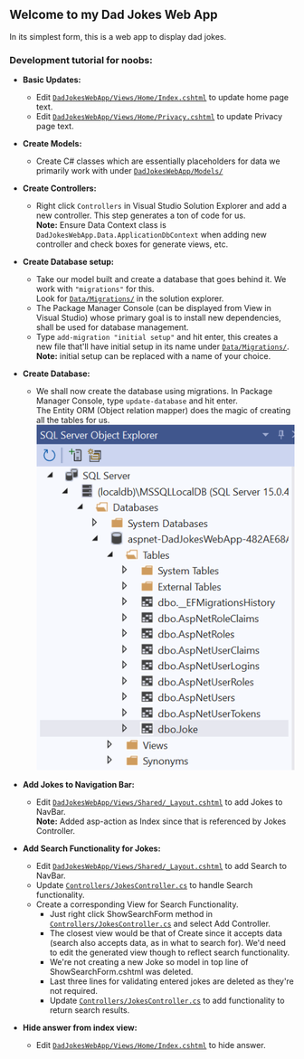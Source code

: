## Welcome to my Dad Jokes Web App

In its simplest form, this is a web app to display dad jokes.

### Development tutorial for noobs:

* **Basic Updates:**
  * Edit [`DadJokesWebApp/Views/Home/Index.cshtml`](Views/Home/Index.cshtml) to update home page text.
  * Edit [`DadJokesWebApp/Views/Home/Privacy.cshtml`](Views/Home/Privacy.cshtml) to update Privacy page text.

* **Create Models:**
  * Create C# classes which are essentially placeholders for data we primarily work with under [`DadJokesWebApp/Models/`](Models/)

* **Create Controllers:**
  * Right click `Controllers` in Visual Studio Solution Explorer and add a new controller. This step generates a ton of code for us.\
    **Note:** Ensure Data Context class is `DadJokesWebApp.Data.ApplicationDbContext` when adding new controller and check boxes for generate views, etc.

* **Create Database setup:**
  * Take our model built and create a database that goes behind it. We work with `"migrations"` for this.\
    Look for [`Data/Migrations/`](Data/Migrations/) in the solution explorer.
  * The Package Manager Console (can be displayed from View in Visual Studio) whose primary goal is to install new dependencies, shall be used for database management.
  * Type `add-migration "initial setup"` and hit enter, this creates a new file that'll have initial setup in its name under [`Data/Migrations/`](Data/Migrations/).\
    **Note:** initial setup can be replaced with a name of your choice.

* **Create Database:**
  * We shall now create the database using migrations. In Package Manager Console, type `update-database` and hit enter.\
    The Entity ORM (Object relation mapper) does the magic of creating all the tables for us.\
	![](resources/createDatabase.PNG)

* **Add Jokes to Navigation Bar:**
  * Edit [`DadJokesWebApp/Views/Shared/_Layout.cshtml`](Views/Shared/_Layout.cshtml) to add Jokes to NavBar.\
    **Note:** Added asp-action as Index since that is referenced by Jokes Controller.

* **Add Search Functionality for Jokes:**
  * Edit [`DadJokesWebApp/Views/Shared/_Layout.cshtml`](Views/Shared/_Layout.cshtml) to add Search to NavBar.
  * Update [`Controllers/JokesController.cs`](Controllers/JokesController.cs) to handle Search functionality.
  * Create a corresponding View for Search Functionality.
    * Just right click ShowSearchForm method in [`Controllers/JokesController.cs`](Controllers/JokesController.cs) and select Add Controller.
	* The closest view would be that of Create since it accepts data (search also accepts data, as in what to search for). We'd need to edit the generated view though to reflect search functionality.
	* We're not creating a new Joke so model in top line of ShowSearchForm.cshtml was deleted. 
	* Last three lines for validating entered jokes are deleted as they're not required.
	* Update [`Controllers/JokesController.cs`](Controllers/JokesController.cs) to add functionality to return search results.

* **Hide answer from index view:**
  * Edit [`DadJokesWebApp/Views/Home/Index.cshtml`](Views/Home/Index.cshtml) to hide answer.
	
  
